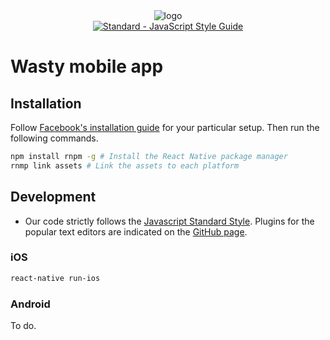 <div>
  <div align="center">
    <img src="https://docs.google.com/drawings/d/1CgBwaB4JOsYyUhqR1e9pPE5AdyEgIksgAIh_EIVtfsg/pub?w=476&h=230" alt="logo"/>
  </div>
  <div align="center">
    <a href="http://standardjs.com/">
      <img src="https://img.shields.io/badge/code%20style-standard-brightgreen.svg?style=flat-square" alt="Standard - JavaScript Style Guide" />
    </a>
  </div>
<div>

# Wasty mobile app

## Installation

Follow [Facebook's installation guide](https://facebook.github.io/react-native/docs/getting-started.html#content) for your particular setup. Then run the following commands.

```sh
npm install rnpm -g # Install the React Native package manager
rnmp link assets # Link the assets to each platform
```

## Development

- Our code strictly follows the [Javascript Standard Style](http://standardjs.com/). Plugins for the popular text editors are indicated on the [GitHub page](https://github.com/feross/standard).

### iOS

```sh
react-native run-ios
```

### Android

To do.
